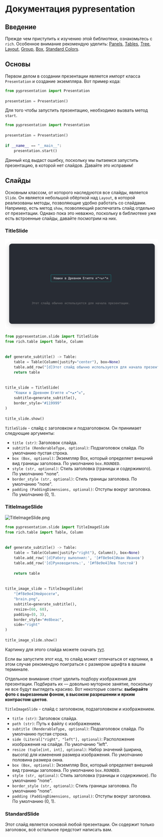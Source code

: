 # Документация pypresentation

## Введение

Прежде чем приступить к изучению этой библиотеки, ознакомьтесь с `rich`.
Особенное внимание рекомендую уделить: [Panels](https://rich.readthedocs.io/en/stable/panel.html),
[Tables](https://rich.readthedocs.io/en/stable/tables.html), [Tree](https://rich.readthedocs.io/en/stable/tree.html),
[Layout](https://rich.readthedocs.io/en/stable/layout.html), [Group](https://rich.readthedocs.io/en/stable/group.html),
[Box](https://rich.readthedocs.io/en/stable/appendix/box.html), [Standard Colors](https://rich.readthedocs.io/en/stable/appendix/colors.html).

## Основы

Первом делом в создании презентации является импорт класса `Presentation` и создание экземпляра. Вот пример кода:

```python
from pypresentation import Presentation

presentation = Presentation()
```

Для того чтобы запустить презентацию, необходимо вызвать метод `start`.

```python
from pypresentation import Presentation

presentation = Presentation()

if __name__ == "__main__":
	presentation.start()
```

Данный код выдаст ошибку, поскольку мы пытаемся запустить презентацию, в которой нет слайдов. Давайте это исправим!

## Слайды

Основным классом, от которого наследуются все слайды, является `Slide`.
Он является небольшой обёрткой над `Layout`, в которой реализованы методы, позволяющие удобно работать со слайдами.
Например, есть метод `show`, позволяющий распечатать слайд отдельно от презентации.
Однако пока это неважно, поскольку в библиотеке уже есть встроенные слайды, давайте посмотрим на них.

### TitleSlide

![TitleSlide.png](images/TitleSlide.png)

```python
from pypresentation.slide import TitleSlide
from rich.table import Table, Column


def generate_subtitle() -> Table:
	table = Table(Column(justify="center"), box=None)
	table.add_row("[d]Этот слайд обычно используется для начала презентации.")
	return table


title_slide = TitleSlide(
    "Кошки в Древнем Египте ฅ^•ﻌ•^ฅ",
	subtitle=generate_subtitle(),
	border_style="#119999"
)

title_slide.show()
```

`TitleSlide` - слайд с заголовком и подзаголовком. Он принимает следующие аргументы:

- `title (str)`: Заголовок слайда.
- `subtitle (RenderableType, optional)`: Подзаголовок слайда. По умолчанию пустая строка.
- `box (Box, optional)`: Экземпляр Box, который определяет внешний вид границы заголовка. По умолчанию `box.ROUNDED`.
- `style (str, optional)`: Стиль заголовка (границы и содержимого). По умолчанию "none".
- `border_style (str, optional)`: Стиль границы заголовка. По умолчанию "none".
- `padding (PaddingDimensions, optional)`: Отступы вокруг заголовка. По умолчанию (0, 1).

### TitleImageSlide

![TitleImageSlide.png](https://ibb.org.ru/images/2024/10/11/TitleImageSlide.png)

```python
from pypresentation.slide import TitleImageSlide
from rich.table import Table, Column


def generate_subtitle() -> Table:
	table = Table(Column(justify="right"), Column(), box=None)
	table.add_row('[d]Работу выполнил:', '[#f8e9e4]Иван Иванов')
	table.add_row('[d]Руководитель:', '[#f8e9e4]Лев Толстой')

	return table


title_image_slide = TitleImageSlide(
	"[#f8e9e4]Нейросети",
	"brain.png",
	subtitle=generate_subtitle(),
	resize=(60, 60),
	padding=(0, 3),
	border_style="#e8beac",
	side="right"
)

title_image_slide.show()
```

Картинку для этого слайда можете скачать [тут](https://ibb.org.ru/images/2024/10/11/brain.png).

Если вы запустите этот код, то слайд может отличаться от картинки, в этом случае рекомендую поиграться с размером
шрифта в вашем терминале.

Отдельное внимание стоит уделить подбору изображения для презентации.
Подбирать их — довольно муторное занятие, поскольку не все будут выглядеть красиво.
Вот некоторые советы: __выбирайте фото с вырезанным фоном, в высоком разрешении и ярким контрастом цветов__.

`TitleImageSlide` - слайд с заголовком, подзаголовком и изображением.

- `title (str)`: Заголовок слайда.
- `path (str)`: Путь к файлу с изображением.
- `subtitle (RenderableType, optional)`: Подзаголовок слайда. По умолчанию пустая строка.
- `side (Literal["right", "left"], optional)`: Расположение изображения на слайде. По умолчанию "left".
- `resize (tuple[int, int], optional)`: Набор значений (ширина, высота) для изменения размера изображения. По умолчанию
  половина размера окна.
- `box (Box, optional)`: Экземпляр Box, который определяет внешний вид границы заголовка. По умолчанию `box.ROUNDED`.
- `style (str, optional)`: Стиль заголовка (границы и содержимое). По умолчанию "none".
- `border_style (str, optional)`: Стиль границы заголовка. По умолчанию "none".
- `padding (PaddingDimensions, optional)`: Отступы вокруг заголовка. По умолчанию (0, 1).

### StandardSlide

Этот слайд является основой любой презентации.
Он содержит только заголовок, всё остальное предстоит написать вам.
